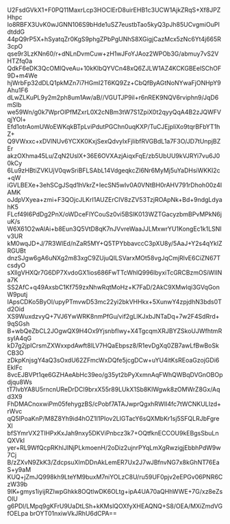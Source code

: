 U2FsdGVkX1+F0PQ11MaxrLcp3HOClErD8uirEHB1c3UCW1AjkZRqS+Xf8JPZHhpc
Io8RBFX3UvK0wJGNN106S9bHde1uSZ7eustbTao5kyQ3pJh85UCvgmiOuPIdtddG
44pQ9rP5X+hSyatqZr0KgS9phgZPbPgUNhS8XGigjCazMcx5zNc6Yt4j665R3cpO
qse9r3LzKNn60/r+dNLnDvmCuw+zH1wJFoYJAoz2WPOb3G/abmuy7vS2VHTZfq0a
QdkF6eDK3QcOMIQveAu+10kKlbQYVCn48xQ6ZJLW1AZ4KCKGBEelSChOF9D+m4We
hjWrbFp32dDLQ1pkMZn7i7HGmI2T6KQ9Zz+CbQfByAGtNoNYwaFjONHpY9Ahu1F6
dLwZLKuPL9y2m2ph8um1Aw/aB//VGUTJP9il+r6nREK9NQV6rviphn9/JqD6mSlb
we59Wn/g0k7WprOlPfMZxrL0X2cNBm3tW7S1ZpiX0t2qyyQqA4B2zJQWFVqjYOl+
Efd1otrAomUWoEWKqkBTpLviPdutPGChn0uqKXP/TuCJEjpliXo9tqrBFbYT1hZ+
Q9VWxxc+xDVlNUv6YCXK0KxjSexQdvyIxFjIibfRVGBdL1a7F3O/JD7tUnpjBZEr
akzOXhma45Lu/ZqN2UslX+36E6OVXAzjAiqxFqE/zb5UbUU9kVJRYi7vu6J00kCy
6Lu9zHBtiZVKUjV0qwSriBFLSAbL14VdgeqkcZl6Nr6MyMj5uYaDHsiWKKI2c+qW
iGVLBEXe+3ehSCgJSqd1hVkrZ+IecSN5wIv0A0VNtBH0rAHV791rDhoh00z4IAMK
oJdpVXyea+zmi+F3QOjcJLKrI1AUZErCIV8zZV53TzjROApNk+Bd+9ndgLdyahK5
FLcf49I6PdDg2PnX/oWDceFlYCouSz0vi5BSlK013WZTGacyzbmBPvMPkN6juK/s
W6X61O2wAlAi+b8Eun3Q5VtD8qK7nJVvreWaaJJLMxwrYU1KongEc1k1LSNIv3UR
kM0wqJD+J/7R3WlEd/nZaR5MY+Q5TPYbbavccC3pXU8y/5AaJ+Y2s4qYklZRGUBt
dnzSJgw6gA6uNXg2m83xgC9ZUjuQILSVarxMOt58vgJqCmjRlvE6CiZN67TcsdyO
sXllgVHXQr7G6DP7XvdoGX1ios686FwTTcWhlQ996lbyxiTcGRCBzmOSiWIINa7K
SS2AfC+q49AxsbC1Kf759zxNhwRqtMoHz+K7FaD/2AkC9XMwIqi3GVqGonW9putj
IApsCDKo5ByOl/upyPTmvwD53mc22yi2bkVHHkx+5XunwY4zpjdhN3bds0Td2Oid
XS9WuxdzvyQ+7VJ6YwWRK8nmPfGu/vif2gLlKJxbJNTaDq+7w2F4SdRrd+9qSGsh
B+wbQeZbCL2JOgwQX9H4Ox9YjsnbfIwy+X4TgcqmXRJBYZSkoUJWfhtmRsyIA4qG
kD7g2jplCrsmZXWxxpdAwft8lLV7HQaEbpsz8/R1evDgXq0ZB7awLfBwBoSkCB3O
zDkpKnjsgY4aQ3sOxdU62ZFmcWxDQfe5jcgDCw+uYU4itKsREoaGzojGDi6EkIFc
8vcEJBVPt1qe6GZHAeAbHc39eo/g35yt2bPyXxmnAqFWhQWBqDVGnOBOpdjqu8Ws
tT7lvbYA8U5rncnUReDrDCl9brxX55r89LUkX1Sb8KlWgwk8zOMWrZ8Gx/Aqd3X9
FhDMACnoxwiPm05fehygzBS/cPobf7ATAJwprQgxhRWII4fc7tWCNKULIzd+rWvc
qQ5IPoaKnP/M8Z8Yh9id4hOZ1I1PIov2LIGTacY6sQXMbKr1sj5SFQLRJbFgreXl
bfSYmrVX2TlHPxKxJah9nxy5DKViPnbcz3k7+OQtfknECCOU9kEBgsSbuLnQXVkI
yer+RL9WfQcpRKhlJINjPLkmoenH/2oDiz2ujnrPYqLmXgRwzigjEbbhPdW9w7Cj
B/zZXvN9ZkK3/ZdcpsuXImDDnAkLemER7Ux2J7wJBfnvNG7x8kGhNT76EaS+y9aM
KUQ+jZmJQ998kh9LteYM9buxM7niYOLzC8U/ru59UF0pjv2eEPGv06PNR6CzW39b
9IK+gmys1iyijRZIwpGhkk8OQtlwDK6OLtg+ipA4UA70aQHhWWE+7G/xz8eZsOlU
g6PDl/LMpq9gKFrU9UaDtLSh+kKMslQOXfyXHEAQNQ+S8/OEA/MXiZmdVGfOELpa
brOYT01nxiwVkJRhU6dCPA==
